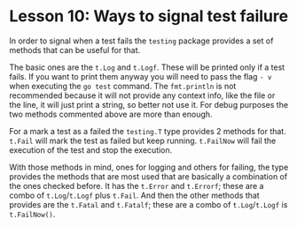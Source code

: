 # Lesson 10: Ways to signal test failure

In order to signal when a test fails the `testing` package provides a set of methods that can be useful for that.

The basic ones are the `t.Log` and `t.Logf`. These will be printed only if a test fails. If you want to print them anyway you will need to pass the flag `- v` when executing the `go test` command. The `fmt.println` is not recommended because it will not provide any context info, like the file or the line, it will just print a string, so better not use it. For debug purposes the two methods commented above are more than enough.

For a mark a test as a failed the `testing.T` type provides 2 methods for that. `t.Fail` will mark the test as failed but keep running. `t.FailNow` will fail the execution of the test and stop the execution.

With those methods in mind, ones for logging and others for failing, the type provides the methods that are most used that are basically a combination of the ones checked before. It has the `t.Error` and `t.Errorf`; these are a combo of `t.Log`/`t.Logf` plus `t.Fail`. And then the other methods that provides are the `t.Fatal` and `t.Fatalf`; these are a combo of `t.Log`/`t.Logf` is `t.FailNow()`. 
